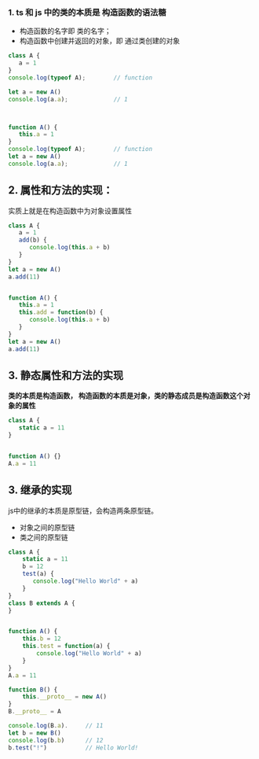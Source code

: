 
### 1. **ts 和 js 中的类的本质是 构造函数的语法糖**

- 构造函数的名字即 类的名字；
- 构造函数中创建并返回的对象，即 通过类创建的对象


```js  
class A {
   a = 1 
}
console.log(typeof A);        // function

let a = new A()
console.log(a.a);             // 1



function A() {
   this.a = 1 
}
console.log(typeof A);        // function
let a = new A()
console.log(a.a);             // 1


```


## 2. 属性和方法的实现：

实质上就是在构造函数中为对象设置属性

```ts
class A {
   a = 1 
   add(b) {
      console.log(this.a + b)
   }
}
let a = new A()
a.add(11)


function A() {
   this.a = 1 
   this.add = function(b) {
      console.log(this.a + b)
   }
}
let a = new A()
a.add(11)


```

## 3. 静态属性和方法的实现

**类的本质是构造函数， 构造函数的本质是对象，类的静态成员是构造函数这个对象的属性**

```ts 
class A {
   static a = 11
}


function A() {}
A.a = 11 


```

## 3. 继承的实现

js中的继承的本质是原型链，会构造两条原型链。
-  对象之间的原型链
- 类之间的原型链

```ts 
class A {
    static a = 11
    b = 12
    test(a) {
       console.log("Hello World" + a)
    }
}
class B extends A {
}


function A() {
    this.b = 12
    this.test = function(a) {
        console.log("Hello World" + a)
    }
}
A.a = 11 

function B() {
    this.__proto__ = new A()
}
B.__proto__ = A 

console.log(B.a).     // 11
let b = new B() 
console.log(b.b)      // 12 
b.test("!")           // Hello World!
```





